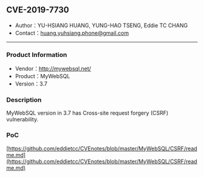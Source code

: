 ## CVE-2019-7730

- Author：YU-HSIANG HUANG, YUNG-HAO TSENG, Eddie TC CHANG
- Contact：huang.yuhsiang.phone@gmail.com

---

### Product Information

- Vendor：http://mywebsql.net/
- Product：MyWebSQL
- Version：3.7

### Description

MyWebSQL version in 3.7 has Cross-site request forgery (CSRF) vulnerability.

### PoC

[https://github.com/eddietcc/CVEnotes/blob/master/MyWebSQL/CSRF/readme.md](https://github.com/eddietcc/CVEnotes/blob/master/MyWebSQL/CSRF/readme.md)